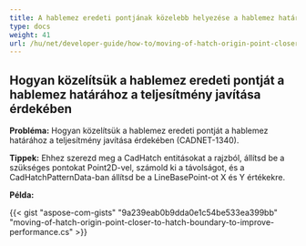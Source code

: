 ```yaml
---
title: A hablemez eredeti pontjának közelebb helyezése a hablemez határához a teljesítmény javítása érdekében
type: docs
weight: 41
url: /hu/net/developer-guide/how-to/moving-of-hatch-origin-point-closer-to-hatch-boundary-to-improve-performance/
---
```


## **Hogyan közelítsük a hablemez eredeti pontját a hablemez határához a teljesítmény javítása érdekében**

**Probléma:** Hogyan közelítsük a hablemez eredeti pontját a hablemez határához a teljesítmény javítása érdekében (CADNET-1340).

**Tippek:** Ehhez szerezd meg a CadHatch entitásokat a rajzból, állítsd be a szükséges pontokat Point2D-vel, számold ki a távolságot, és a CadHatchPatternData-ban állítsd be a LineBasePoint-ot X és Y értékekre.

**Példa:**

{{< gist "aspose-com-gists" "9a239eab0b9dda0e1c54be533ea399bb" "moving-of-hatch-origin-point-closer-to-hatch-boundary-to-improve-performance.cs" >}}
